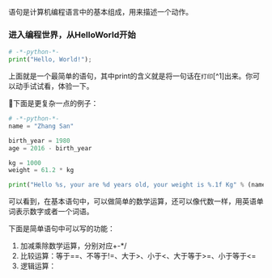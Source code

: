 语句是计算机编程语言中的基本组成，用来描述一个动作。

### 进入编程世界，从HelloWorld开始

```py
# -*-python-*-
print("Hello, World!");
```

上面就是一个最简单的语句，其中print的含义就是将一句话在`打印`[^1]出来。你可以动手试试看，体验一下。

下面是更复杂一点的例子：

```py
# -*-python-*-
name = "Zhang San"

birth_year = 1980
age = 2016 - birth_year

kg = 1000
weight = 61.2 * kg

print("Hello %s, your are %d years old, your weight is %.1f Kg" % (name, age, weight / kg));
```

可以看到，在基本语句中，可以做简单的数学运算，还可以像代数一样，用英语单词表示数字或者一个词语。

下面是简单语句中可以写的功能：

1. 加减乘除数学运算，分别对应+-\*/
2. 比较运算：等于==、不等于!=、大于&gt;、小于&lt;、大于等于&gt;=、小于等于&lt;=
3. 逻辑运算：



